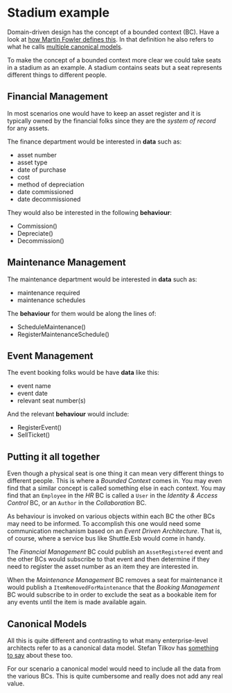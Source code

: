 # Stadium example

Domain-driven design has the concept of a bounded context (BC).  Have a look at [how Martin Fowler defines this](http://martinfowler.com/bliki/BoundedContext.html).  In that definition he also refers to what he calls [multiple canonical models](http://martinfowler.com/bliki/MultipleCanonicalModels.html).

To make the concept of a bounded context more clear we could take seats in a stadium as an example.  A stadium contains seats but a seat represents different things to different people.

## Financial Management

In most scenarios one would have to keep an asset register and it is typically owned by the financial folks since they are the *system of record* for any assets.  

The finance department would be interested in **data** such as:

- asset number
- asset type
- date of purchase
- cost
- method of depreciation
- date commissioned
- date decommissioned

They would also be interested in the following **behaviour**:

- Commission()
- Depreciate()
- Decommission()

## Maintenance Management

The maintenance department would be interested in **data** such as:

- maintenance required
- maintenance schedules

The **behaviour** for them would be along the lines of:

- ScheduleMaintenance()
- RegisterMaintenanceSchedule()

## Event Management

The event booking folks would be have **data** like this:

- event name
- event date
- relevant seat number(s)

And the relevant **behaviour** would include:

- RegisterEvent()
- SellTicket()

## Putting it all together

Even though a physical seat is one thing it can mean very different things to different people.  This is where a *Bounded Context* comes in.  You may even find that a similar concept is called something else in each context.  You may find that an `Employee` in the *HR* BC is called a `User` in the *Identity & Access Control* BC, or an `Author` in the *Collaboration* BC. 

As behaviour is invoked on various objects within each BC the other BCs may need to be informed.  To accomplish this one would need some communication mechanism based on an *Event Driven Architecture*.  That is, of course, where a service bus like Shuttle.Esb would come in handy.

The *Financial Management* BC could publish an `AssetRegistered` event and the other BCs would subscribe to that event and then determine if they need to register the asset number as an item they are interested in.

When the *Maintenance Management* BC removes a seat for maintenance it would publish a `ItemRemovedForMaintenance` that the *Booking Management* BC would subscribe to in order to exclude the seat as a bookable item for any events until the item is made available again.

## Canonical Models

All this is quite different and contrasting to what many enterprise-level architects refer to as a canonical data model.  Stefan Tilkov has [something to say](https://www.innoq.com/en/blog/thoughts-on-a-canonical-data-model/) about these too.

For our scenario a canonical model would need to include all the data from the various BCs.  This is quite cumbersome and really does not add any real value.

